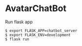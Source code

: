 # AvatarChatBot



Run flask app
```
$ export FLASK_APP=chatbot_server
$ export FLASK_ENV=development
$ flask run
```
